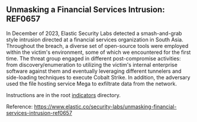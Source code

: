 ## Unmasking a Financial Services Intrusion: REF0657

In December of 2023, Elastic Security Labs detected a smash-and-grab style intrusion directed at a financial services organization in South Asia. Throughout the breach, a diverse set of open-source tools were employed within the victim's environment, some of which we encountered for the first time. The threat group engaged in different post-compromise activities: from discovery/enumeration to utilizing the victim's internal enterprise software against them and eventually leveraging different tunnelers and side-loading techniques to execute Cobalt Strike. In addition, the adversary used the file hosting service Mega to exfiltrate data from the network.

Instructions are in the root [indicators](../README.md) directory.

Reference: https://www.elastic.co/security-labs/unmasking-financial-services-intrusion-ref0657